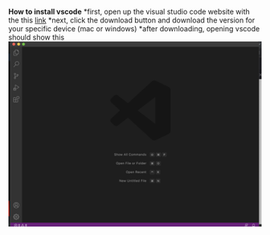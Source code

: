 **How to install vscode**
*first, open up the visual studio code website with the this [link](https://code.visualstudio.com/)
*next, click the download button and download the version for your specific device (mac or windows)
*after downloading, opening vscode should show this ![Image](vscode.png)
